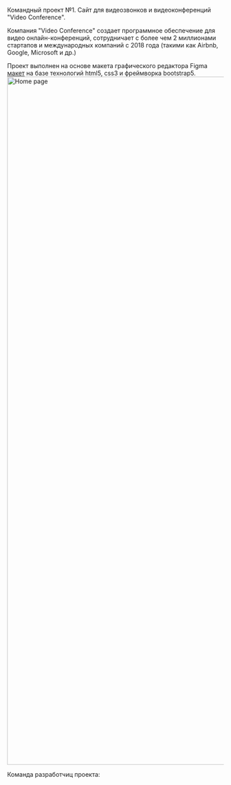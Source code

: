 Командный проект №1. Сайт для видеозвонков и видеоконференций "Video Conference".

Компания "Video Conference" создает программное обеспечение для видео онлайн-конференций, сотрудничает с более чем 2 миллионами стартапов и международных компаний с 2018 года (такими как Airbnb, Google, Microsoft и др.)

Проект выполнен на основе макета графического редактора Figma [макет](https://www.figma.com/design/wuUTMadXEF0pyFwmuJS8sb/Video-Conference?node-id=46-924&t=n2GlAc6jSW2RysrL-0) на базе технологий html5, css3 и фреймворка bootstrap5.
<img width="1600" alt="Home page" src="https://github.com/user-attachments/assets/7b884502-a420-4f42-ab6f-c0c4c5b442d2">

Команда разработчиц проекта: 

